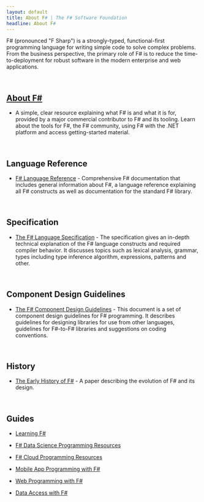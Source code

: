 ```yaml
---
layout: default
title: About F# | The F# Software Foundation
headline: About F#
---
```


F# (pronounced "F Sharp") is a strongly-typed, functional-first programming language for writing 
simple code to solve complex problems. From the business perspective, the primary 
role of F# is to reduce the time-to-deployment for robust software
in the modern enterprise and web applications.

<br />

## [About F#](https://dotnet.microsoft.com/languages/fsharp)

* A simple, clear resource explaining what F# is and what it is for, provided by a major commercial contributor to F# and its tooling.  Learn about the tools for F#, the F# community, using F# with the .NET platform and access getting-started material.

<br />

## Language Reference

 * [F# Language Reference](https://docs.microsoft.com/en-us/dotnet/fsharp/language-reference/) - 
   Comprehensive F# documentation that includes general information 
   about F#, a language reference explaining all F# constructs as well as documentation for 
   the standard F# library.

<br />

## Specification

 * [The F# Language Specification](/specs/language-spec) - The specification gives an in-depth 
   technical explanation of the F# language constructs and required compiler behavior. 
   It discusses topics such as lexical analysis, grammar, types including type inference 
   algorithm, expressions, patterns and other.

<br />

## Component Design Guidelines

 * [The F# Component Design Guidelines](https://docs.microsoft.com/en-us/dotnet/fsharp/style-guide/component-design-guidelines) - This document is a set of component 
   design guidelines for F# programming. It describes guidelines for designing libraries 
   for use from other languages, guidelines for F#-to-F# libraries and suggestions on 
   coding conventions.

<br />

## History

 * [The Early History of F#](/history) - A paper describing the evolution of F# and its design.
 
<br />

## Guides

 * [Learning F#](/about/learning.html)

 * [F# Data Science Programming Resources](/guides/data-science)

 * [F# Cloud Programming Resources](/guides/cloud)

 * [Mobile App Programming with F#](/guides/mobile-apps)

 * [Web Programming with F#](/guides/web)

 * [Data Access with F#](/guides/data-access)
